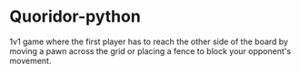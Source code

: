 # Quoridor-python
1v1 game where the first player has to reach the other side of the board by moving a pawn across the grid or placing a fence to block your opponent's movement.
